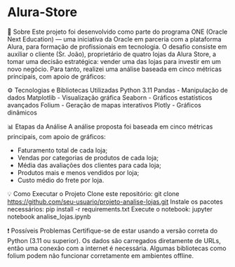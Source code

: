 # Alura-Store
📌 Sobre
Este projeto foi desenvolvido como parte do programa ONE (Oracle Next Education) — uma iniciativa da Oracle em parceria com a plataforma Alura, para formação de profissionais em tecnologia.
O desafio consiste em auxiliar o cliente (Sr. João), proprietário de quatro lojas da Alura Store, a tomar uma decisão estratégica: vender uma das lojas para investir em um novo negócio. Para tanto, realizei uma análise baseada em cinco métricas principais, com apoio de gráficos:


⚙️ Tecnologias e Bibliotecas Utilizadas
Python 3.11
Pandas - Manipulação de dados
Matplotlib - Visualização gráfica
Seaborn - Gráficos estatísticos avançados
Folium - Geração de mapas interativos
Plotly - Gráficos dinâmicos

📊 Etapas da Análise
A análise proposta foi baseada em cinco métricas principais, com apoio de gráficos:
- Faturamento total de cada loja;
- Vendas por categorias de produtos de cada loja;
- Média das avaliações dos clientes para cada loja;
- Produtos mais e menos vendidos por loja;
- Custo médio do frete por loja.

💡 Como Executar o Projeto
Clone este repositório:
git clone https://github.com/seu-usuario/projeto-analise-lojas.git
Instale os pacotes necessários:
pip install -r requirements.txt
Execute o notebook:
jupyter notebook analise_lojas.ipynb

❗ Possíveis Problemas
Certifique-se de estar usando a versão correta do Python (3.11 ou superior).
Os dados são carregados diretamente de URLs, então uma conexão com a internet é necessária.
Algumas bibliotecas como folium podem não funcionar corretamente em ambientes offline.

